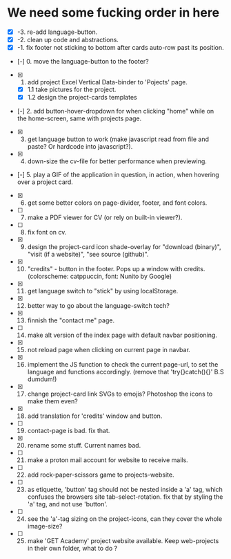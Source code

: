 # We need some fucking order in here
- [x] -3. re-add language-button.
- [x] -2. clean up code and abstractions.
- [x] -1. fix footer not sticking to bottom after cards auto-row past its position.
- [-] 0. move the language-button to the footer?
- [x] 1. add project Excel Vertical Data-binder to 'Pojects' page.
    - [x] 1.1 take pictures for the project.
    - [x] 1.2 design the project-cards templates
- [-] 2. add button-hover-dropdown for when clicking "home" while on the home-screen, same with projects page.
- [x] 3. get language button to work (make javascript read from file and paste? Or hardcode into javascript?).
- [x] 4. down-size the cv-file for better performance when previewing.
- [-] 5. play a GIF of the application in question, in action, when hovering over a project card.
- [x] 6. get some better colors on page-divider, footer, and font colors.
- [ ] 7. make a PDF viewer for CV (or rely on built-in viewer?).
- [ ] 8. fix font on cv.
- [x] 9. design the project-card icon shade-overlay for "download (binary)", "visit (if a website)", "see source (github)".
- [x] 10. "credits" - button in the footer. Pops up a window with credits. (colorscheme: catppuccin, font: Nunito by Google)
- [x] 11. get language switch to "stick" by using localStorage.
- [x] 12. better way to go about the language-switch tech?
- [x] 13. finnish the "contact me" page.
- [ ] 14. make alt version of the index page with default navbar positioning.
- [x] 15. not reload page when clicking on current page in navbar.
- [x] 16. implement the JS function to check the current page-url, to set the language and functions accordingly. (remove that 'try{}catch(){}' B.S dumdum!)
- [x] 17. change project-card link SVGs to emojis? Photoshop the icons to make them even?
- [x] 18. add translation for 'credits' window and button.
- [ ] 19. contact-page is bad. fix that.
- [x] 20. rename some stuff. Current names bad.
- [ ] 21. make a proton mail account for website to receive mails.
- [ ] 22. add rock-paper-scissors game to projects-website.
- [ ] 23. as etiquette, 'button' tag should not be nested inside a 'a' tag, which confuses the browsers site tab-select-rotation. fix that by styling the 'a' tag, and not use 'button'.
- [ ] 24. see the 'a'-tag sizing on the project-icons, can they cover the whole image-size?
- [ ] 25. make 'GET Academy' project website available. Keep web-projects in their own folder, what to do   ? 